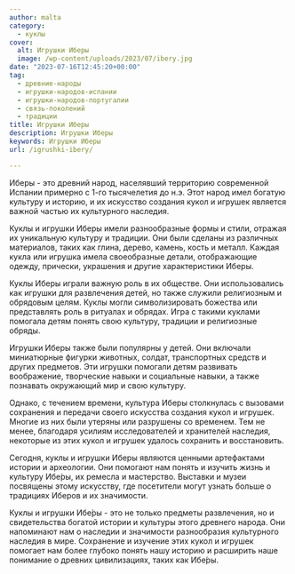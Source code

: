 ```yaml
---
author: malta
category:
  - куклы
cover:
  alt: Игрушки Иберы
  image: /wp-content/uploads/2023/07/ibery.jpg
date: "2023-07-16T12:45:20+00:00"
tag:
  - древние-народы
  - игрушки-народов-испании
  - игрушки-народов-португалии
  - связь-поколений
  - традиции
title: Игрушки Иберы
description: Игрушки Иберы
keywords: Игрушки Иберы
url: /igrushki-ibery/

---
```

Иберы \- это древний народ, населявший территорию современной Испании примерно с 1-го тысячелетия до н.э. Этот народ имел богатую культуру и историю, и их искусство создания кукол и игрушек является важной частью их культурного наследия.

Куклы и игрушки Иберы имели разнообразные формы и стили, отражая их уникальную культуру и традиции. Они были сделаны из различных материалов, таких как глина, дерево, камень, кость и металл. Каждая кукла или игрушка имела своеобразные детали, отображающие одежду, прически, украшения и другие характеристики Иберы.

Куклы Иберы играли важную роль в их обществе. Они использовались как игрушки для развлечения детей, но также служили религиозным и обрядовым целям. Куклы могли символизировать божества или представлять роль в ритуалах и обрядах. Игра с такими куклами помогала детям понять свою культуру, традиции и религиозные обряды.

Игрушки Иберы также были популярны у детей. Они включали миниатюрные фигурки животных, солдат, транспортных средств и других предметов. Эти игрушки помогали детям развивать воображение, творческие навыки и социальные навыки, а также познавать окружающий мир и свою культуру.

Однако, с течением времени, культура Иберы столкнулась с вызовами сохранения и передачи своего искусства создания кукол и игрушек. Многие из них были утеряны или разрушены со временем. Тем не менее, благодаря усилиям исследователей и хранителей наследия, некоторые из этих кукол и игрушек удалось сохранить и восстановить.

Сегодня, куклы и игрушки Иберы являются ценными артефактами истории и археологии. Они помогают нам понять и изучить жизнь и культуру Ибе́ры, их ремесла и мастерство. Выставки и музеи посвящены этому искусству, где посетители могут узнать больше о традициях Иберов и их значимости.

Куклы и игрушки Ибе́ры \- это не только предметы развлечения, но и свидетельства богатой истории и культуры этого древнего народа. Они напоминают нам о наследии и значимости разнообразия культурного наследия в мире. Сохранение и изучение этих кукол и игрушек помогает нам более глубоко понять нашу историю и расширить наше понимание о древних цивилизациях, таких как Ибе́ры.
